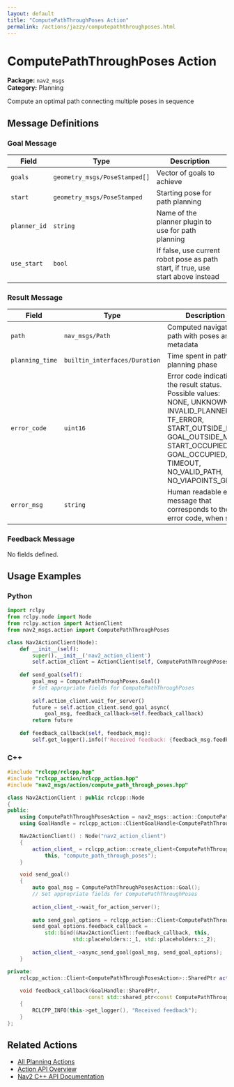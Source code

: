 ```yaml
---
layout: default
title: "ComputePathThroughPoses Action"
permalink: /actions/jazzy/computepaththroughposes.html
---
```


# ComputePathThroughPoses Action

**Package:** `nav2_msgs`  
**Category:** Planning

Compute an optimal path connecting multiple poses in sequence

## Message Definitions

### Goal Message

| Field | Type | Description |
|-------|------|-------------|
| `goals` | `geometry_msgs/PoseStamped[]` | Vector of goals to achieve|
| `start` | `geometry_msgs/PoseStamped` | Starting pose for path planning |
| `planner_id` | `string` | Name of the planner plugin to use for path planning |
| `use_start` | `bool` | If false, use current robot pose as path start, if true, use start above instead |


### Result Message

| Field | Type | Description |
|-------|------|-------------|
| `path` | `nav_msgs/Path` | Computed navigation path with poses and metadata |
| `planning_time` | `builtin_interfaces/Duration` | Time spent in path planning phase |
| `error_code` | `uint16` | Error code indicating the result status. Possible values: NONE, UNKNOWN, INVALID_PLANNER, TF_ERROR, START_OUTSIDE_MAP, GOAL_OUTSIDE_MAP, START_OCCUPIED, GOAL_OCCUPIED, TIMEOUT, NO_VALID_PATH, NO_VIAPOINTS_GIVEN|
| `error_msg` | `string` | Human readable error message that corresponds to the error code, when set|


### Feedback Message

No fields defined.


## Usage Examples

### Python

```python
import rclpy
from rclpy.node import Node
from rclpy.action import ActionClient
from nav2_msgs.action import ComputePathThroughPoses

class Nav2ActionClient(Node):
    def __init__(self):
        super().__init__('nav2_action_client')
        self.action_client = ActionClient(self, ComputePathThroughPoses, 'compute_path_through_poses')
        
    def send_goal(self):
        goal_msg = ComputePathThroughPoses.Goal()
        # Set appropriate fields for ComputePathThroughPoses
        
        self.action_client.wait_for_server()
        future = self.action_client.send_goal_async(
            goal_msg, feedback_callback=self.feedback_callback)
        return future
        
    def feedback_callback(self, feedback_msg):
        self.get_logger().info(f'Received feedback: {feedback_msg.feedback}')
```

### C++

```cpp
#include "rclcpp/rclcpp.hpp"
#include "rclcpp_action/rclcpp_action.hpp"
#include "nav2_msgs/action/compute_path_through_poses.hpp"

class Nav2ActionClient : public rclcpp::Node
{
public:
    using ComputePathThroughPosesAction = nav2_msgs::action::ComputePathThroughPoses;
    using GoalHandle = rclcpp_action::ClientGoalHandle<ComputePathThroughPosesAction>;

    Nav2ActionClient() : Node("nav2_action_client")
    {
        action_client_ = rclcpp_action::create_client<ComputePathThroughPosesAction>(
            this, "compute_path_through_poses");
    }

    void send_goal()
    {
        auto goal_msg = ComputePathThroughPosesAction::Goal();
        // Set appropriate fields for ComputePathThroughPoses
        
        action_client_->wait_for_action_server();
        
        auto send_goal_options = rclcpp_action::Client<ComputePathThroughPosesAction>::SendGoalOptions();
        send_goal_options.feedback_callback = 
            std::bind(&Nav2ActionClient::feedback_callback, this, 
                     std::placeholders::_1, std::placeholders::_2);
        
        action_client_->async_send_goal(goal_msg, send_goal_options);
    }

private:
    rclcpp_action::Client<ComputePathThroughPosesAction>::SharedPtr action_client_;
    
    void feedback_callback(GoalHandle::SharedPtr, 
                          const std::shared_ptr<const ComputePathThroughPosesAction::Feedback> feedback)
    {
        RCLCPP_INFO(this->get_logger(), "Received feedback");
    }
};
```

## Related Actions

- [All Planning Actions](/jazzy/actions/index.html#planning)
- [Action API Overview](/jazzy/actions/index.html)
- [Nav2 C++ API Documentation](/jazzy/html/index.html)
